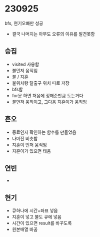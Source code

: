 # 230925
bfs, 현기오빠만 성공
- 결국 나머지는 아무도 오류의 이유를 발견못함
## 승집
- visited 사용함
- 불먼저 움직임
- 불 / 지훈 
- 불위치랑 탈출구 위치 따로 저장
- bfs함
- for문 하면 처음에 정해준만큼 도는거다
- 불먼저 움직이고, 그다음 지훈이가 움직임

## 흔오
- 종료인지 확인하는 함수를 만들었음
- 나머진 비슷함
- 지훈이 먼저 움직임
- 지훈이가 있으면 태움

## 연빈
- 

## 현기
- 큐하나에 시간+좌표 넣음
- 지훈이 넣고 불도 큐에 넣음
- 시간이 있으면 result를 바꾸도록
- 원본배열 바꿈